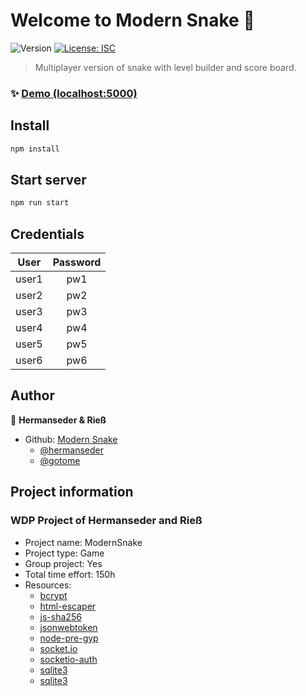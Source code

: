 # Welcome to Modern Snake 👋
![Version](https://img.shields.io/badge/version-1.0.0-blue.svg?cacheSeconds=2592000)
[![License: ISC](https://img.shields.io/badge/License-ISC-yellow.svg)](#)

> Multiplayer version of snake with level builder and score board.

### ✨ [Demo (localhost:5000)](localhost:5000)

## Install

```sh
npm install
```

## Start server

```sh
npm run start
```

## Credentials

| User          | Password      |
| ------------- |:-------------:|
| user1         | pw1           |
| user2         | pw2           |
| user3         | pw3           |
| user4         | pw4           |
| user5         | pw5           |
| user6         | pw6           |


## Author

👤 **Hermanseder & Rieß**

* Github: 
[Modern Snake](https://github.com/hermanseder/ModernSnake)
    * [@hermanseder](https://github.com/hermanseder)
    * [@gotome](https://github.com/gotome)

## Project information
### WDP Project of Hermanseder and Rieß

* Project name: ModernSnake
* Project type: Game
* Group project: Yes
* Total time effort: 150h
* Resources:
    * [bcrypt](https://www.npmjs.com/package/bcrypt)
    * [html-escaper](https://www.npmjs.com/package/html-escaper)
    * [js-sha256](https://www.npmjs.com/package/js-sha256)
    * [jsonwebtoken](https://www.npmjs.com/search?q=jsonwebtoken)
    * [node-pre-gyp](https://www.npmjs.com/package/node-pre-gyp)
    * [socket.io](https://www.npmjs.com/package/socket.io)
    * [socketio-auth](https://www.npmjs.com/package/socketio-auth)
    * [sqlite3](https://www.npmjs.com/package/sqlite3)
    * [sqlite3](https://materializecss.com/)
